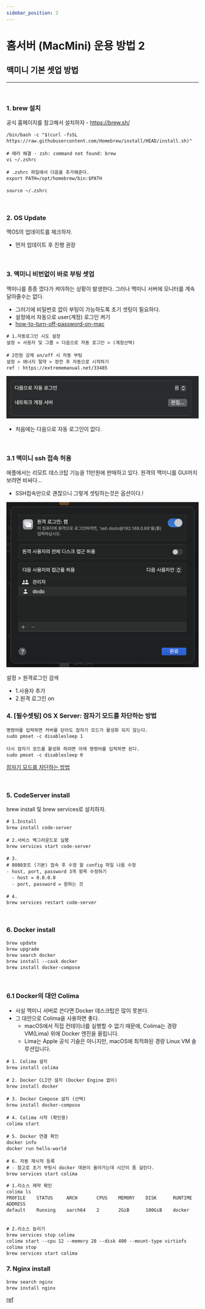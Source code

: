 ```yaml
---
sidebar_position: 2
---
```


# 홈서버 (MacMini) 운용 방법 2

<head>
  <meta name="keywords" content="Mac Server, 맥미니 서버, 운용"/>
</head>

## 맥미니 기본 셋업 방법

---

<br/>

### 1. brew 설치

공식 홈페이지를 참고해서 설치하자 - https://brew.sh/ 

```
/bin/bash -c "$(curl -fsSL https://raw.githubusercontent.com/Homebrew/install/HEAD/install.sh)"

# 애러 해결 - zsh: command not found: brew
vi ~/.zshrc

# .zshrc 파일에서 다음을 추가해준다.
export PATH=/opt/homebrew/bin:$PATH

source ~/.zshrc
```

<br/>

### 2. OS Update

맥OS의 업데이트를 체크하자.  
- 먼저 업데이트 후 진행 권장  


<br/>

### 3. 맥미니 비번없이 바로 부팅 셋업

맥미니를 종종 껐다가 켜야하는 상황이 발생한다. 그러나 맥미니 서버에 모니터를 계속 달아줄수는 없다. 
- 그러기에 비밀번호 없이 부팅이 가능하도록 초기 셋팅이 필요하다.    
- 설정에서 자동으로 user(계정) 로그인 켜기  
- [how-to-turn-off-password-on-mac](https://www.fonedog.com/ko/powermymac/how-to-turn-off-password-on-mac.html)

```
# 1.자동로그인 시도 설정
설정 > 사용자 및 그룹 > 다음으로 자동 로그인 > (계정선택)  

# 2전원 강제 on/off 시 자동 부팅
설정 > 에너지 절약 > 정전 후 자동으로 시작하기
ref : https://extrememanual.net/33485
```

![Alt text](image.png)  
- 처음에는 다음으로 자동 로그인이 없다.  


<br/>

### 3.1 맥미니 ssh 접속 허용  

애플에서는 리모트 데스크탑 기능을 11만원에 판매하고 있다.  원격의 맥미니를 GUI까지 보려면 비싸다...  
- SSH접속만으로 괜찮으니 그렇게 셋팅하는것은 옵션이다.!  

![Alt text](image-1.png)  

설정 > 원격로그인 검색  
- 1.사용자 추가   
- 2.원격 로그인 on  


### 4. [필수셋팅] OS X Server: 잠자기 모드를 차단하는 방법

```
명령어를 입력하면 커버를 닫아도 잠자기 모드가 활성화 되지 않는다.
sudo pmset -c disablesleep 1  

다시 잠자기 모드를 활성화 하려면 아래 명령어를 입력하면 된다.
sudo pmset -c disablesleep 0
```

[잠자기 모드를 차단하는 방법](https://support.apple.com/ko-kr/HT200106)

<br/>

### 5. CodeServer install

brew install 및 brew services로 설치하자.

```
# 1.Install
brew install code-server

# 2.서비스 백그라운드로 실행
brew services start code-server

# 3.
# 8080포트 (기본) 접속 후 수정 할 config 파일 나옴 수정 
- host, port, password 3개 항목 수정하기  
  - host = 0.0.0.0
  - port, password = 원하는 것  

# 4.
brew services restart code-server
```
<br/>

### 6. Docker install 

```
brew update
brew upgrade
brew search docker
brew install --cask docker
brew install docker-compose
```
<br/>

### 6.1 Docker의 대안 Colima  

- 사실 맥미니 서버로 쓴다면 Docker 데스크탑은 많이 못본다. 
- 그 대안으로 Colima을 사용하면 좋다.    
  - macOS에서 직접 컨테이너를 실행할 수 없기 때문에, Colima는 경량 VM(Lima) 위에 Docker 엔진을 올립니다.
  - Lima는 Apple 공식 기술은 아니지만, macOS에 최적화된 경량 Linux VM 솔루션입니다.

```
# 1. Colima 설치
brew install colima

# 2. Docker CLI만 설치 (Docker Engine 없이)
brew install docker

# 3. Docker Compose 설치 (선택)
brew install docker-compose

# 4. Colima 시작 (확인용)
colima start

# 5. Docker 연결 확인
docker info
docker run hello-world

# 6. 자동 재시작 등록  
# - 참고로 초기 부팅시 docker 데몬이 올라가는데 시간이 좀 걸린다.   
brew services start colima 
```

```
# 1.리소스 제약 확인
colima ls
PROFILE    STATUS     ARCH       CPUS    MEMORY    DISK      RUNTIME    ADDRESS
default    Running    aarch64    2       2GiB      100GiB    docker


# 2.리소스 늘리기  
brew services stop colima
colima start --cpu 12 --memory 28 --disk 400 --mount-type virtiofs
colima stop
brew services start colima 

```

### 7. Nginx install 

```
brew search nginx
brew install nginx
```

[ref](https://codewagon.tistory.com/2)
